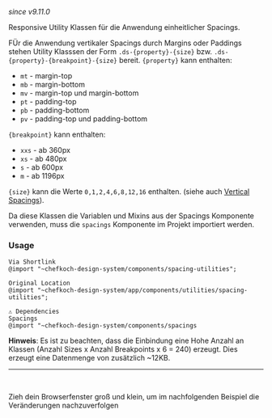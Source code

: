 *since v9.11.0*

Responsive Utility Klassen für die Anwendung einheitlicher Spacings. 

FÜr die Anwendung vertikaler Spacings durch Margins oder Paddings stehen Utility Klasssen der Form ``.ds-{property}-{size}`` bzw. ``.ds-{property}-{breakpoint}-{size}`` bereit. ``{property}`` kann enthalten:

* ``mt`` - margin-top
* ``mb`` - margin-bottom
* ``mv`` - margin-top und margin-bottom
* ``pt`` - padding-top
* ``pb`` - padding-bottom
* ``pv`` - padding-top und padding-bottom

``{breakpoint}`` kann enthalten:

* ``xxs`` - ab 360px
* ``xs`` - ab 480px
* ``s`` - ab 600px
* ``m`` - ab 1196px

``{size}`` kann die Werte `0,1,2,4,6,8,12,16` enthalten. (siehe auch [Vertical Spacings](#group-spacings-component-vertical)).

Da diese Klassen die Variablen und Mixins aus der Spacings Komponente verwenden, muss die `spacings` Komponente im Projekt importiert werden.

### Usage  
    
    Via Shortlink
    @import "~chefkoch-design-system/components/spacing-utilities";
    
    Original Location
    @import "~chefkoch-design-system/app/components/utilities/spacing-utilities";

    ⚠ Dependencies
    Spacings
    @import "~chefkoch-design-system/components/spacings

**Hinweis**: Es ist zu beachten, dass die Einbindung eine Hohe Anzahl an Klassen (Anzahl Sizes x Anzahl Breakpoints x 6 = 240) erzeugt. Dies erzeugt eine Datenmenge von zusätzlich ~12KB.

<hr class="ds-hr" />
<br/>

Zieh dein Browserfenster groß und klein, um im nachfolgenden Beispiel die Veränderungen nachzuverfolgen